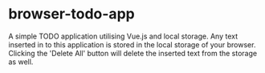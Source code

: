 # browser-todo-app

A simple TODO application utilising Vue.js and local storage.
Any text inserted in to this application is stored in the local storage of your browser.
Clicking the 'Delete All' button will delete
the inserted text from the storage as well.
